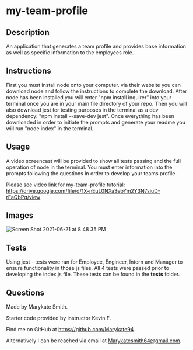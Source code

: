 # my-team-profile

## Description
An application that generates a team profile and provides base information as well as specific information to the employees role. 

## Instructions 
First you must install node onto your computer. via their website you can download node and follow the instructions to complete the download. After node has been installed you will enter "npm install inquirer" into your terminal once you are in your main file directory of your repo. Then you will also download jest for testing purposes in the terminal as a dev dependency: "npm install --save-dev jest". Once everything has been downloaded in order to initiate the prompts and generate your readme you will run "node index" in the terminal. 

## Usage
A video screencast will be provided to show all tests passing and the full operation of node in the terminal. You must enter information into the prompts following the questions in order to develop your teams profile. 
  
  
Please see video link for my-team-profile tutorial: https://drive.google.com/file/d/1X-nEuL0NXa3ebYm2Y3N7siuD-rFaQbPq/view

## Images
![Screen Shot 2021-06-21 at 8 48 35 PM](https://user-images.githubusercontent.com/79379903/122845908-b8c7d080-d2d2-11eb-97a8-8a9f8b933124.png)

## Tests
Using jest - tests were ran for Employee, Engineer, Intern and Manager to ensure functionality in those js files. All 4 tests were passed prior to developing the index.js file. These tests can be found in the __tests__ folder. 

## Questions
Made by Marykate Smith. 


Starter code provided by instructor Kevin F.


Find me on GitHub at https://github.com/Marykate94. 


Alternatively I can be reached via email at Marykatesmith64@gmail.com.

